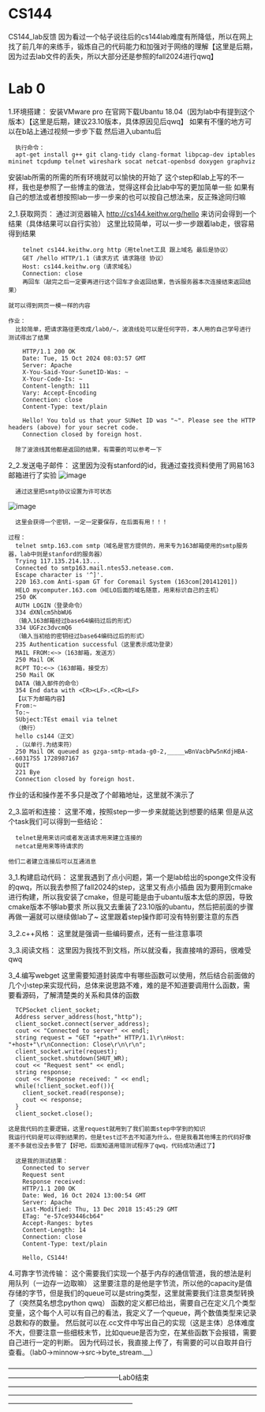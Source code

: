 # CS144
CS144_lab反馈
因为看过一个帖子说往后的cs144lab难度有所降低，所以在网上找了前几年的来练手，锻炼自己的代码能力和加强对于网络的理解【这里是后期，因为过去lab文件的丢失，所以大部分还是参照的fall2024进行qwq】

# Lab 0
1.环境搭建：
  安装VMware pro 在官网下载Ubantu 18.04（因为lab中有提到这个版本）【这里是后期，建议23.10版本，具体原因见后qwq】
  如果有不懂的地方可以在b站上通过视频一步步下载
  然后进入ubantu后
  
      执行命令：
      apt-get install g++ git clang-tidy clang-format libpcap-dev iptables mininet tcpdump telnet wireshark socat netcat-openbsd doxygen graphviz
        
  安装lab所需的所需的所有环境就可以愉快的开始了
  这个step和lab上写的不一样，我也是参照了一些博主的做法，觉得这样会比lab中写的更加简单一些
  如果有自己的想法或者想按照lab一步一步来的也可以按自己想法来，反正殊途同归嘛

2_1.获取网页：
    通过浏览器输入 http://cs144.keithw.org/hello 来访问会得到一个结果（具体结果可以自行实验）
    这里比较简单，可以一步一步跟着lab走，很容易得到结果
    
        telnet cs144.keithw.org http（用telnet工具 跟上域名 最后是协议）
        GET /hello HTTP/1.1（请求方式 请求路径 协议）
        Host: cs144.keithw.org（请求域名）
        Connection: close
        再回车（敲完之后一定要再进行这个回车才会返回结果，告诉服务器本次连接结束返回结果）
    
    就可以得到网页一模一样的内容

    作业：
      比较简单，把请求路径更改成/lab0/~，波浪线处可以是任何字符，本人用的自己学号进行测试得出了结果
      
        HTTP/1.1 200 OK
        Date: Tue, 15 Oct 2024 08:03:57 GMT
        Server: Apache
        X-You-Said-Your-SunetID-Was: ~
        X-Your-Code-Is: ~
        Content-length: 111
        Vary: Accept-Encoding
        Connection: close
        Content-Type: text/plain
        
        Hello! You told us that your SUNet ID was "~". Please see the HTTP headers (above) for your secret code.
        Connection closed by foreign host.
        
      除了波浪线其他都是返回的结果，有需要的可以参考一下

2_2.发送电子邮件：
    这里因为没有stanford的id，我通过查找资料使用了网易163邮箱进行了实验
    ![image](https://github.com/user-attachments/assets/05fdff8d-ca72-470b-82fc-1e6aa5c9682a)
    
      通过这里把smtp协议设置为许可状态
    
  ![image](https://github.com/user-attachments/assets/4e780c47-c224-4e08-810c-0c9c08dafe7a)
    
      这里会获得一个密钥，一定一定要保存，在后面有用！！！
    
    过程：
      telnet smtp.163.com smtp（域名是官方提供的，用来专为163邮箱使用的smtp服务器，lab中则是stanford的服务器）
      Trying 117.135.214.13...
      Connected to smtp163.mail.ntes53.netease.com.
      Escape character is '^]'.
      220 163.com Anti-spam GT for Coremail System (163com[20141201])
      HELO mycomputer.163.com（HELO后面的域名随意，用来标识自己的主机）
      250 OK
      AUTH LOGIN（登录命令）
      334 dXNlcm5hbWU6
      （输入163邮箱经过base64编码过后的形式）
      334 UGFzc3dvcmQ6
      （输入当初给的密钥经过base64编码过后的形式）
      235 Authentication successful（这里表示成功登录）
      MAIL FROM:<~>（163邮箱，发送方）
      250 Mail OK
      RCPT TO:<~>（163邮箱，接受方）
      250 Mail OK
      DATA（输入邮件的命令）
      354 End data with <CR><LF>.<CR><LF>
      【以下为邮箱内容】
      From:~
      To:~
      SUbject:TEst email via telnet
      （换行）
      hello cs144（正文）
      .（以单行.为结束符）
      250 Mail OK queued as gzga-smtp-mtada-g0-2,_____wBnVacbPw5nKdjHBA--.60317S5 1728987167
      QUIT
      221 Bye
      Connection closed by foreign host.

  作业的话和操作差不多只是改了个邮箱地址，这里就不演示了

2_3.监听和连接：
    这里不难，按照step一步一步来就能达到想要的结果
    但是从这个task我们可以得到一些结论：
    
      telnet是用来访问或者发送请求用来建立连接的
      netcat是用来等待请求的

    他们二者建立连接后可以互通消息

3_1.构建启动代码：
    这里我遇到了点小问题，第一个是lab给出的sponge文件没有的qwq，所以我去参照了fall2024的step，这里又有点小插曲
    因为要用到cmake进行构建，所以我安装了cmake，但是可能是由于ubantu版本太低的原因，导致cmake版本不够lab要求
    所以我又去重装了23.10版的ubantu，然后把前面的步骤再做一遍就可以继续做lab了~
    这里跟着step操作即可没有特别要注意的东西

3_2.c++风格：
    这里就是强调一些编码要点，还有一些注意事项

3_3.阅读文档：
    这里因为我找不到文档，所以就没看，我直接啃的源码，很难受qwq

3_4.编写webget
    这里需要知道封装库中有哪些函数可以使用，然后结合前面做的几个小step来实现代码，总体来说思路不难，难的是不知道要调用什么函数，需要看源码，了解清楚类的关系和具体的函数

      TCPSocket client_socket;
      Address server_address(host,"http");
      client_socket.connect(server_address);
      cout << "Connected to server" << endl;
      string request = "GET "+path+" HTTP/1.1\r\nHost: "+host+"\r\nConnection: Close\r\n\r\n";
      client_socket.write(request);
      client_socket.shutdown(SHUT_WR);
      cout << "Request sent" << endl;
      string response;
      cout << "Response received: " << endl;
      while(!client_socket.eof()){
    	client_socket.read(response);
    	cout << response;
      }
      client_socket.close();

    这是我代码的主要逻辑，这里request就用到了我们前面step中学到的知识
    我运行代码是可以得到结果的，但是test过不去不知道为什么，但是我看其他博主的代码好像差不多就也没去多管了【好吧，后面知道用错测试程序了qwq，代码成功通过了】

      这是我的测试结果：
        Connected to server
        Request sent
        Response received: 
        HTTP/1.1 200 OK
        Date: Wed, 16 Oct 2024 13:00:54 GMT
        Server: Apache
        Last-Modified: Thu, 13 Dec 2018 15:45:29 GMT
        ETag: "e-57ce93446cb64"
        Accept-Ranges: bytes
        Content-Length: 14
        Connection: close
        Content-Type: text/plain
        
        Hello, CS144!

4.可靠字节流传输：
  这个需要我们实现一个基于内存的通信管道，我的想法是利用队列（一边存一边取嘛）
  这里要注意的是他是字节流，所以他的capacity是值存储的字节，但是我们的queue可以是string类型，这里就需要我们注意类型转换了（突然莫名想念python qwq）
  函数的定义都已给出，需要自己在定义几个类型变量，这个每个人可以有自己的看法，我定义了一个queue，两个数值类型来记录总数和存的数量。
  然后就可以在.cc文件中写出自己的实现（这是主体）总体难度不大，但要注意一些细枝末节，比如queue是否为空，在某些函数下会报错，需要自己进行一定的判断。
  因为代码过长，我直接上传了，有需要的可以自取并自行查看。（lab0->minnow->src->byte_stream.__）


————————————————————————————————————————————————————Lab0结束——————————————————————————————————————————————————————————————————————————————————————————





      
